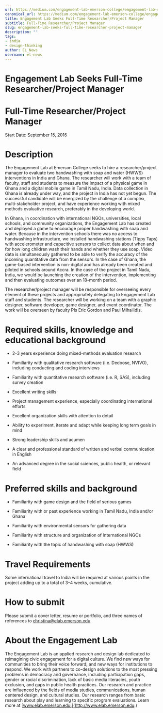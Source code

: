 ```yaml
---
url: https://medium.com/engagement-lab-emerson-college/engagement-lab-seeks-full-time-researcher-project-manager-f12929825f00
canonical_url: https://medium.com/engagement-lab-emerson-college/engagement-lab-seeks-full-time-researcher-project-manager-f12929825f00
title: Engagement Lab Seeks Full-Time Researcher/Project Manager
subtitle: Full-Time Researcher/Project Manager
slug: engagement-lab-seeks-full-time-researcher-project-manager
description: ""
tags:
- india
- design-thinking
author: EL_News
username: el-news
---
```


# Engagement Lab Seeks Full-Time Researcher/Project Manager

# Full-Time Researcher/Project Manager

Start Date: September 15, 2016

# Description

The Engagement Lab at Emerson College seeks to hire a researcher/project manager to evaluate two handwashing with soap and water (HWWS) interventions in India and Ghana. The researcher will work with a team of faculty, staff and students to measure the impact of a physical game in Ghana and a digital mobile game in Tamil Nadu, India. Data collection in Ghana is already under way, and the project in India has not yet begun. The successful candidate will be energized by the challenge of a complex, multi-stakeholder project, and have experience working with mixed methods evaluative research, preferably in the developing world.

In Ghana, in coordination with international NGOs, universities, local schools, and community organizations, the Engagement Lab has created and deployed a game to encourage proper handwashing with soap and water. Because in the intervention schools there was no access to handwashing infrastructure, we installed handwashing stations (Tippy Taps) with accelerometer and capacitive sensors to collect data about when and for how long children wash their hands and whether they use soap. Video data is simultaneously gathered to be able to verify the accuracy of the incoming quantitative data from the sensors. In the case of Ghana, the game-based intervention is non-digital and has already been created and piloted in schools around Accra. In the case of the project in Tamil Nadu, India, we would be launching the creation of the intervention, implementing and then evaluating outcomes over an 18-month period.

The researcher/project manager will be responsible for overseeing every element of these projects and appropriately delegating to Engagement Lab staff and students. The researcher will be working on a team with a graphic designer, software developer, game designer, and event coordinator. The work will be overseen by faculty PIs Eric Gordon and Paul MIhailidis.

# Required skills, knowledge and educational background

* 2–3 years experience doing mixed-methods evaluation research

* Familiarity with qualitative research software (i.e. Dedoose, NVIVO), including conducting and coding interviews

* Familiarity with quantitative research software (i.e. R, SAS), including survey creation

* Excellent writing skills

* Project management experience, especially coordinating international efforts

* Excellent organization skills with attention to detail

* Ability to experiment, iterate and adapt while keeping long term goals in mind

* Strong leadership skills and acumen

* A clear and professional standard of written and verbal communication in English

* An advanced degree in the social sciences, public health, or relevant field

# Preferred skills and background

* Familiarity with game design and the field of serious games

* Familiarity with or past experience working in Tamil Nadu, India and/or Ghana

* Familiarity with environmental sensors for gathering data

* Familiarity with structure and organization of International NGOs

* Familiarity with the topic of handwashing with soap (HWWS)

# Travel Requirements

Some international travel to India will be required at various points in the project adding up to a total of 3–4 weeks, cumulative.

# How to submit

Please submit a cover letter, resume or portfolio, and three names of references to christina@elab.emerson.edu.

# About the Engagement Lab

The Engagement Lab is an applied research and design lab dedicated to reimagining civic engagement for a digital culture. We find new ways for communities to bring their voice forward, and new ways for institutions to respond. We work with partners to co-design solutions to the most pressing problems in democracy and governance, including participation gaps, gender or racial discrimination, lack of basic media literacies, youth exclusion, and gaps in public health practices. Our research and practice are influenced by the fields of media studies, communications, human centered design, and cultural studies. Our research ranges from basic research about play and learning to specific program evaluations. Learn more at [www.elab.emerson.edu.](http://www.elab.emerson.edu.)



